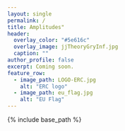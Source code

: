 ```yaml
---
layout: single
permalink: /
title: Amplitudes"
header:
  overlay_color: "#5e616c"
  overlay_image: jjTheoryGryInf.jpg
  caption: ""
author_profile: false
excerpt: Coming soon.
feature_row:
  - image_path: LOGO-ERC.jpg
    alt: "ERC logo"
  - image_path: eu_flag.jpg
    alt: "EU Flag"
---
```


{% include base_path %}


